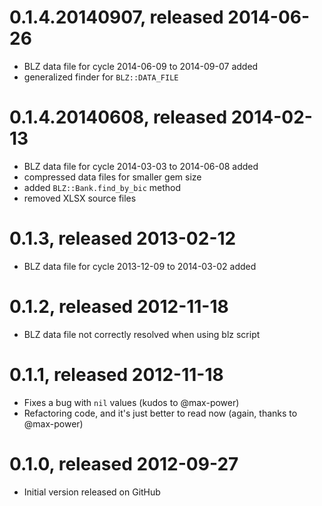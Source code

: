 # 0.1.4.20140907, released 2014-06-26

* BLZ data file for cycle 2014-06-09 to 2014-09-07 added
* generalized finder for `BLZ::DATA_FILE`

# 0.1.4.20140608, released 2014-02-13

* BLZ data file for cycle 2014-03-03 to 2014-06-08 added
* compressed data files for smaller gem size
* added `BLZ::Bank.find_by_bic` method
* removed XLSX source files

# 0.1.3, released 2013-02-12

* BLZ data file for cycle 2013-12-09 to 2014-03-02 added

# 0.1.2, released 2012-11-18

* BLZ data file not correctly resolved when
  using blz script

# 0.1.1, released 2012-11-18

* Fixes a bug with `nil` values (kudos to @max-power)
* Refactoring code, and it's just better to
  read now (again, thanks to @max-power)

# 0.1.0, released 2012-09-27

* Initial version released on GitHub

